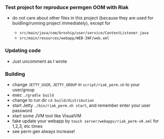 ### Test project for reproduce permgen OOM with Riak

* do not care about other files in this project (because they are used for buidling/running project immediately), except for

  * `src/main/java/com/broship/user/service/ContextListener.java`
  * `src/main/resources/webapp/WEB-INF/web.xml`

### Updating code

* Just uncomment as I wrote

### Building

* change `JETTY_USER`, `JETTY_GROUP` in `script/riak_perm.sh` to your user/group
* exec `./gradle build`
* change to run dir `cd build/distribution`
* start Jetty `./bin/riak_perm.sh start`, and remember enter your user password
* start some JVM tool like VisualVM
* fake update your webapp by `touch server/webapps/riak_perm-v0.xml` for 1,2,3, etc times
* see perm gen always increase!
